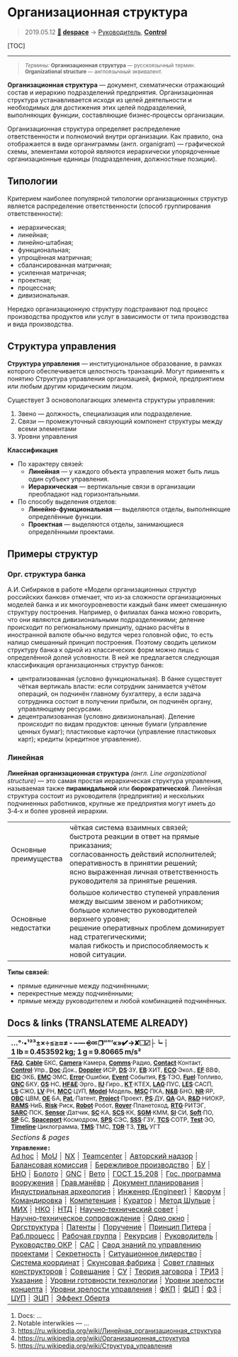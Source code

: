 # Организационная структура
> 2019.05.12 **[🚀](../index/index.md) [despace](index.md)** → [Руководитель](manager.md), **[Control](control.md)**

[TOC]

---

> <small>*Термины:* **Организационная структура** — русскоязычный термин. **Organizational structure** — англоязычный эквивалент.</small>

**Организационная структура** — документ, схематически отражающий состав и иерархию подразделений предприятия. Организационная структура устанавливается исходя из целей деятельности и необходимых для достижения этих целей подразделений, выполняющих функции, составляющие бизнес‑процессы организации.

Организационная структура определяет распределение ответственности и полномочий внутри организации. Как правило, она отображается в виде органиграммы (англ. organigram) — графической схемы, элементами которой являются иерархически упорядоченные организационные единицы (подразделения, должностные позиции).



## Типологии
Критерием наиболее популярной типологии организационных структур является распределение ответственности (способ группирования ответственности):

   - иерархическая;
   - линейная;
   - линейно‑штабная;
   - функциональная;
   - упрощённая матричная;
   - сбалансированная матричная;
   - усиленная матричная;
   - проектная;
   - процессная;
   - дивизиональная.

Нередко организационную структуру подстраивают под процесс производства продуктов или услуг в зависимости от типа производства и вида производства.



## Структура управления
**Структура управления** — институциональное образование, в рамках которого обеспечивается целостность транзакций. Могут применять к понятию Структура управления организацией, фирмой, предприятием или любым другим юридическим лицом.

Существует 3 основополагающих элемента структуры управления:

   1. Звено — должность, специализация или подразделение.
   1. Связи — промежуточный связующий компонент структуры между всеми элементами
   1. Уровни управления

**Классификация**
   - По характеру связей:
      - **Линейная** — у каждого объекта управления может быть лишь один субъект управления.
      - **Иерархическая** — вертикальные связи в организации преобладают над горизонтальными.
   - По способу выделения отделов:
      - **Линейно‑функциональная** — выделяются отделы, выполняющие определённые функции.
      - **Проектная** — выделяются отделы, занимающиеся определёнными проектами.



## Примеры структур

### Орг. структура банка
А.И. Сибиряков в работе «Модели организационных структур российских банков» отмечает, что из‑за сложности организационных моделей банка и их многоуровневости каждый банк имеет смешанную структуру построения. Например, о филиалах банка можно говорить, что они являются дивизиональными подразделениями; деление происходит по региональному принципу, однако расчёты в иностранной валюте обычно ведутся через головной офис, то есть налицо смешанный принцип построения. Поэтому сводить целиком структуру банка к одной из классических форм можно лишь с определённой долей условности. В ней же предлагается следующая классификация организационных структур банков:

   - централизованная (условно функциональная). В банке существует чёткая вертикаль власти: если сотрудник занимается учётом операций, он подчинён главному бухгалтеру, а если задача сотрудника состоит в получении прибыли, он подчинён органу, управляющему ресурсами.
   - децентрализованная (условно дивизиональная). Деление происходит по видам продуктов: ценные бумаги (управление ценных бумаг); пластиковые карточки (управление пластиковых карт); кредиты (кредитное управление).


### Линейная
**Линейная организационная структура** *(англ. Line organizational structure)* — это самая простая иерархическая структура управления, называемая также **пирамидальной** или **бюрократической**. Линейная структура состоит из руководителя (предприятия) и нескольких подчиненных работников, крупные же предприятия могут иметь до 3‑4‑х и более уровней иерархии.

|||
|:--|:--|
|Основные<br> преимущества  |чёткая система взаимных связей;<br> быстрота реакции в ответ на прямые приказания;<br> согласованность действий исполнителей;<br> оперативность в принятии решений;<br> ясно выраженная личная ответственность руководителя за принятые решения.  |
|Основные<br> недостатки  |большое количество ступеней управления между высшим звеном и работником;<br> большое количество руководителей верхнего уровня;<br> решение оперативных проблем доминирует над стратегическими;<br> малая гибкость и приспособляемость к новой ситуации.  |

**Типы связей:**

   - прямые единичные между подчинёнными;
   - перекрестные между подчинёнными;
   - прямые между руководителем и любой комбинацией подчинённых.



<p style="page-break-after:always"> </p>

## Docs & links (TRANSLATEME ALREADY)
|…°·•¹²³±×÷≤≥≈≠ ‑ −— ⎆✉ ❐“”’«»✔→✘☐☑├┕┆ 1 lb = 0.453592 kg; 1 g = 9.80665 m/s²|
|:--|
|<small>**[FAQ](faq.md)**, **[Cable](cable.md)**·БКС, **[Camera](camera.md)**·Камера, **[Comms](comms.md)**·Радио, **[Contact](contact.md)**·Контакт, **[Control](control.md)**·Упр., **[Doc](doc.md)**·Док., **[Doppler](doppler.md)**·ИСР, **[DS](ds.md)**·ЗУ, **[EB](eb.md)**·ХИТ, **[ECO](ecology.md)**·Экол., **[EF](ef.md)**·ВВФ, **[ElC](elc.md)**·ЭКБ, **[EMC](emc.md)**·ЭМС, **[Error](error.md)**·Ошибки, **[Event](event.md)**·События, **[FS](fs.md)**·ТЭО, **[Fuel](fuel.md)**·Топливо, **[GNC](gnc.md)**·БКУ, **[GS](scs.md)**·НС, **[HF&E](hfe.md)**·Эрго., **[IU](iu.md)**·Гиро., **[KT](kt.md)**·КТЕХ, **[LAG](lag.md)**·ПУC, **[LES](les.md)**·САСП, **[LS](ls.md)**·СЖО, **[LV](lv.md)**·РН, **[MCC](mcc.md)**·ЦУП, **[Model](model.md)**·Модель, **[MSC](sc.md)**·ПКА, **[N&B](nnb.md)**·БНО, **[NR](nr.md)**·ЯР, **[OBC](obc.md)**·ЦВМ, **[OE](oe.md)**·БА, **[Pat.](патент.md)**·Патент, **[Project](project.md)**·Проект, **[PS](ps.md)**·ДУ, **[QA](quality.md)**·QA, **[R&D](rnd.md)**·НИОКР, **[RAMS](rams.md)**·НиБ, **[Risk](risk.md)**·Риск, **[Robot](robotics.md)**·Робот, **[Rover](rover.md)**·Планетоход, **[RTG](rtg.md)**·РИТЭГ, **[SARC](sarc.md)**·ПСК, **[Sensor](sensor.md)**·Датчик, **[SC](sc.md)**·КА, **[SCS](scs.md)**·КК, **[SGM](sgm.md)**·КММ, **[SI](si.md)**·СИ, **[Soft](soft.md)**·ПО, **[SP](sp.md)**·БС, **[Spaceport](spaceport.md)**·Космодром, **[SPS](sps.md)**·СЭС, **[SSS](sss.md)**·ГЗУ, **[TCS](tcs.md)**·СОТР, **[Test](test.md)**·ЭО, **[Timeline](timeline.md)**·Циклограмма, **[TMS](tms.md)**·ТМС, **[TOR](tor.md)**·ТЗ, **[TRL](trl.md)**·УГТ</small>|
|*Sections & pages*|
|**`Управление:`**<br> [Ad hoc](ad_hoc.md) ┊ [MoU](mou.md) ┊ [NX](nx.md) ┊ [Teamcenter](teamcenter.md) ┊ [Авторский надзор](des_spv.md) ┊ [Балансовая комиссия](outccom.md) ┊ [Бережливое производство](lean_man.md) ┊ [БУ](sp.md) ┊ [БНО](nnb.md) ┊ [Болото](swamp.md) ┊ [GNC](gnc.md) ┊ [Вето](veto.md) ┊ [ГОСТ 15.208](гост_15_208.md) ┊ [Гос. программа вооружения](plan_sa.md) ┊ [Грав.манёвр](gravass.md) ┊ [Документ планирования](plan.md) ┊ [Индустриальная археология](ind_arch.md) ┊ [Инженер (Engineer)](engineer.md) ┊ [Кворум](quorum.md) ┊ [Командировка](business_travel.md) ┊ [Компетенция](competence.md) ┊ [Куратор](curator.md) ┊ [Метод Шульце](schulze_method.md) ┊ [МИХ](mic.md) ┊ [НКО](nonprof_org.md) ┊ [НТД](st_act.md) ┊ [Научно‑технический совет](satc.md) ┊ [Научно‑техническое сопровождение](rnd_support.md) ┊ [Одно окно](sw_sys.md) ┊ [Оргструктура](orgstruct.md) ┊ [Патенты](patent_res.md) ┊ [Поручение](errand.md) ┊ [Принцип Питера](peter_principle.md) ┊ [Раб.процесс](workflow.md) ┊ [Рабочая группа](wg.md) ┊ [Рекурсия](recurs.md) ┊ [Руководитель](manager.md) ┊ [Руководство ОКР](rnd_mgmt.md) ┊ [САС](lifetime.md) ┊ [Свод знаний по управлению проектами](pmbok.md) ┊ [Секретность](confident.md) ┊ [Ситуационное лидерство](situ_leadership.md) ┊ [Система координат](coord_sys.md) ┊ [Скунсовая фабрика](skunk_works.md) ┊ [Совет главных конструкторов](cocd.md) ┊ [Совещание](meeting.md) ┊ [СУ](cs.md) ┊ [Теория заговора](consp_theory.md) ┊ [ТРИЗ](triz.md) ┊ [Указание](instruction.md) ┊ [Уровни готовности технологии](trl.md) ┊ [Уровни зрелости концепта](cml.md) ┊ [Уровни зрелости управления](mml.md) ┊ [ФКП](fed_sp.md) ┊ [ФЦП](fed_tp.md) ┊ [ФЗ](fed_law.md) ┊ [ЦУП](цуп.md) ┊ [ЭЦП](esig.md) ┊ [Эффект Оберта](oberth_eff.md) |

   1. Docs: …
   1. Notable interwikies — …
   1. <https://ru.wikipedia.org/wiki/Линейная_организационная_структура>
   1. <https://ru.wikipedia.org/wiki/Организационная_структура>
   1. <https://ru.wikipedia.org/wiki/Структура_управления>

